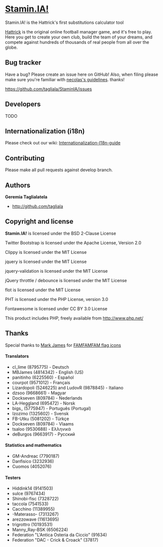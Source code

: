 [Stamin.IA!](http://lizardopoli.altervista.org/bootstam/)
=================

Stamin.IA! is the Hattrick's first substitutions calculator tool

[Hattrick](http://www.hattrick.org) is the original online football manager game, and it's free to play. Here you get to create your own club, build the team of your dreams, and compete against hundreds of thousands of real people from all over the globe. 


Bug tracker
-----------

Have a bug? Please create an issue here on GitHub! Also, when filing please make sure you're familiar with [necolas's guidelines](https://github.com/necolas/issue-guidelines). thanks!

https://github.com/tagliala/StaminIA/issues



Developers
----------

TODO



Internationalization (i18n)
---------------------------

Please check out our wiki: [Internationalization-I18n-guide](https://github.com/tagliala/StaminIA/wiki/Internationalization-I18n-guide)



Contributing
------------

Please make all pull requests against develop branch.



Authors
-------

**Geremia Taglialatela**

+ http://github.com/tagliala



Copyright and license
---------------------

**Stamin.IA!** is licensed under the BSD 2-Clause License

Twitter Bootstrap is licensed under the Apache License, Version 2.0

Clippy is licensed under the MIT License

jquery is licensed under the MIT License

jquery-validation is licensed under the MIT License

jQuery throttle / debounce is licensed under the MIT License

flot is licensed under the MIT License

PHT is licensed under the PHP License, version 3.0

Fontawesome is licensed under CC BY 3.0 License

This product includes PHP, freely available from <http://www.php.net/>



Thanks
---------------------

Special thanks to [Mark James](http://www.famfamfam.com/) for [FAMFAMFAM flag icons](http://www.famfamfam.com/lab/icons/flags/)


#### Translators
* cl_lime (8795775) - Deutsch
* MBJames (4814342) - English (US)
* panitinho (6225560) - Español
* courpot (9571012) - Français
* Lizardopoli (5246225) and LudovR (9878845) - Italiano
* dzsoo (9668661) - Magyar
* Dockseven (809784) - Nederlands
* LA-Heggland (695472) - Norsk
* bigs_ (5775947) - Português (Portugal)
* Izozimo (1325602) - Svensk
* FB-Utku (5081202) - Türkçe
* Dockseven (809784) - Vlaams
* tsaloo (9530688) - Ελληνικά
* deBurgos (9663917) - Русский


#### Statistics and mathematics
* GM-Andreac (7790187)
* Danfisico (3232936)
* Cuomos (4052076)


#### Testers
* Hiddink14 (9141503)
* sulce (9767434)
* Shinobi-fisc (7328722)
* taccola (7541533)
* Cacchino (11389955)
* -Materasso- (7313267)
* arezzowave (11613695)
* trigrottro (10193531)
* Manny_Ray-BSK (6506224)
* Federation "L'Antica Osteria da Ciccio" (91634)
* Federation "DAC - Crick & Croack" (37817)
